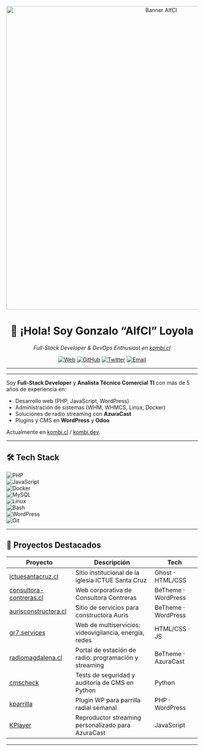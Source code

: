 <!-- Banner opcional -->
<!-- Banner -->
<p align="center">
  <img src="https://alf.cl/wp-content/uploads/2025/03/logo.webp" alt="Banner AlfCl" width="800" />
</p>


<!-- Título -->
<h1 align="center">👋 ¡Hola! Soy Gonzalo “AlfCl” Loyola</h1>

<!-- Subtítulo pequeño -->
<p align="center"><em>Full-Stack Developer & DevOps Enthusiast en <a href="https://kombi.cl">kombi.cl</a></em></p>

<!-- Badges centrados -->
<p align="center">
  <a href="https://alf.cl"><img src="https://img.shields.io/badge/🌐-alf.cl-0af?style=flat&logo=internet-explorer&logoColor=white" alt="Web" /></a>
  <a href="https://github.com/alfcl"><img src="https://img.shields.io/badge/🐙-alfcl-000?style=flat&logo=github&logoColor=white" alt="GitHub" /></a>
  <a href="https://twitter.com/alfcl"><img src="https://img.shields.io/badge/🐦-@alfcl-1DA1F2?style=flat&logo=twitter&logoColor=white" alt="Twitter" /></a>
  <a href="mailto:contacto@kombi.cl"><img src="https://img.shields.io/badge/✉️-contacto@kombi.cl-D14836?style=flat&logo=gmail&logoColor=white" alt="Email" /></a>
</p>

<hr />

---

<p>Soy <strong>Full-Stack Developer</strong> y <strong>Analista Técnico Comercial TI</strong> con más de 5 años de experiencia en:</p>
<ul>
  <li>Desarrollo web (PHP, JavaScript, WordPress)</li>
  <li>Administración de sistemas (WHM, WHMCS, Linux, Docker)</li>
  <li>Soluciones de radio streaming con <strong>AzuraCast</strong></li>
  <li>Plugins y CMS en <strong>WordPress</strong> y <strong>Odoo</strong></li>
</ul>
<p>Actualmente en <a href="https://kombi.cl">kombi.cl</a> / <a href="https://kombi.dev">kombi.dev</a>.</p>

---

## 🛠 Tech Stack

![PHP](https://img.shields.io/badge/PHP-777BB4?logo=php&style=flat)  
![JavaScript](https://img.shields.io/badge/JavaScript-F7DF1E?logo=javascript&style=flat)  
![Docker](https://img.shields.io/badge/Docker-2496ED?logo=docker&style=flat)  
![MySQL](https://img.shields.io/badge/MySQL-4479A1?logo=mysql&style=flat)  
![Linux](https://img.shields.io/badge/Linux-FCC624?logo=linux&style=flat)  
![Bash](https://img.shields.io/badge/Bash-4EAA25?logo=gnu-bash&style=flat)  
![WordPress](https://img.shields.io/badge/WordPress-21759B?logo=wordpress&style=flat)  
![Git](https://img.shields.io/badge/Git-F05032?logo=git&style=flat)

---

## 🚀 Proyectos Destacados

| Proyecto                                           | Descripción                                           | Tech                |
|----------------------------------------------------|-------------------------------------------------------|---------------------|
| [ictuesantacruz.cl](https://ictuesantacruz.cl)     | Sitio institucional de la iglesia ICTUE Santa Cruz    | Ghost · HTML/CSS    |
| [consultora-contreras.cl](https://consultora-contreras.cl) | Web corporativa de Consultora Contreras             | BeTheme · WordPress |
| [aurisconstructora.cl](https://aurisconstructora.cl)| Sitio de servicios para constructora Auris            | BeTheme · WordPress |
| [gr7.services](https://gr7.services)               | Web de multiservicios: videovigilancia, energía, redes| HTML/CSS · JS       |
| [radiomagdalena.cl](https://radiomagdalena.cl)      | Portal de estación de radio: programación y streaming  | BeTheme · AzuraCast |
| [cmscheck](https://github.com/alfcl/cmscheck)      | Tests de seguridad y auditoría de CMS en Python       | Python              |
| [kparrilla](https://github.com/alfcl/kparrilla)    | Plugin WP para parrilla radial semanal                | PHP · WordPress     |
| [KPlayer](https://github.com/alfcl/KPlayer)        | Reproductor streaming personalizado para AzuraCast    | JavaScript          |


---
